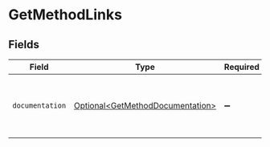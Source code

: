# GetMethodLinks


## Fields

| Field                                                                              | Type                                                                               | Required                                                                           | Description                                                                        |
| ---------------------------------------------------------------------------------- | ---------------------------------------------------------------------------------- | ---------------------------------------------------------------------------------- | ---------------------------------------------------------------------------------- |
| `documentation`                                                                    | [Optional\<GetMethodDocumentation>](../../models/errors/GetMethodDocumentation.md) | :heavy_minus_sign:                                                                 | The URL to the generic Mollie API error handling guide.                            |